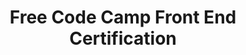 ---
title: "Free Code Camp Front End Certification"
slugTitle: "fcc-front-end"
description: "A certification earned after complete all lessons in front end section of the free code camp course"
imageUrl: "certifications/fcc-front-end.jpg"
---